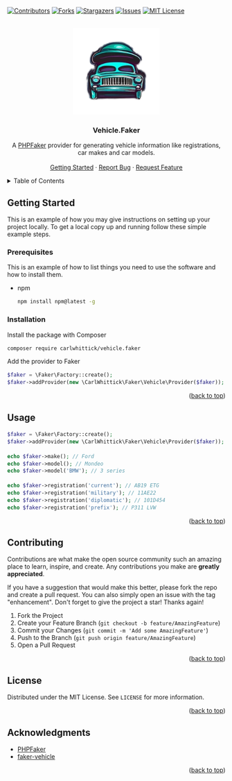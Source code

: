 <!-- Improved compatibility of back to top link: See: https://github.com/othneildrew/Best-README-Template/pull/73 -->
<a name="readme-top"></a>

<!-- PROJECT SHIELDS -->
[![Contributors][contributors-shield]][contributors-url]
[![Forks][forks-shield]][forks-url]
[![Stargazers][stars-shield]][stars-url]
[![Issues][issues-shield]][issues-url]
[![MIT License][license-shield]][license-url]

<br />
<div align="center">
  <a href="https://github.com/carlwhittick/vehicle.faker">
    <img src="images/logo.png" alt="Vehicle.Faker Logo" width="200">
  </a>
  <h3 align="center">Vehicle.Faker</h3>
  <p align="center">
    A <a href="https://fakerphp.github.io/">PHPFaker</a> provider for generating vehicle information like registrations, car makes and car models.
    <!-- <br /> -->
    <!-- <a href="https://github.com/carlwhittick/vehicle.faker"><strong>Explore the docs »</strong></a> -->
    <br />
    <br />
    <a href="#getting-started">Getting Started</a>
    ·
    <a href="https://github.com/carlwhittick/vehicle.faker/issues/new?labels=bug&template=bug-report---.md">Report Bug</a>
    ·
    <a href="https://github.com/carlwhittick/vehicle.faker/issues/new?labels=enhancement&template=feature-request---.md">Request Feature</a>
  </p>
</div>



<!-- TABLE OF CONTENTS -->
<details>
  <summary>Table of Contents</summary>
  <ol>
    <li>
      <a href="#getting-started">Getting Started</a>
      <ul>
        <li><a href="#prerequisites">Prerequisites</a></li>
        <li><a href="#installation">Installation</a></li>
      </ul>
    </li>
    <li><a href="#usage">Usage</a></li>
    <li><a href="#roadmap">Roadmap</a></li>
    <li><a href="#contributing">Contributing</a></li>
    <li><a href="#license">License</a></li>
    <li><a href="#acknowledgments">Acknowledgments</a></li>
  </ol>
</details>

<!-- GETTING STARTED -->
## Getting Started

This is an example of how you may give instructions on setting up your project locally.
To get a local copy up and running follow these simple example steps.

### Prerequisites

This is an example of how to list things you need to use the software and how to install them.
* npm
  ```sh
  npm install npm@latest -g
  ```

### Installation

Install the package with Composer
```sh
composer require carlwhittick/vehicle.faker
```

Add the provider to Faker
```php
$faker = \Faker\Factory::create();
$faker->addProvider(new \CarlWhittick\Faker\Vehicle\Provider($faker));
```

<p align="right">(<a href="#readme-top">back to top</a>)</p>


<!-- USAGE EXAMPLES -->
## Usage

```php
$faker = \Faker\Factory::create();
$faker->addProvider(new \CarlWhittick\Faker\Vehicle\Provider($faker));

echo $faker->make(); // Ford
echo $faker->model(); // Mondeo
echo $faker->model('BMW'); // 3 series

echo $faker->registration('current'); // AB19 ETG
echo $faker->registration('military'); // 11AE22 
echo $faker->registration('diplomatic'); // 101D454 
echo $faker->registration('prefix'); // P311 LVW 

```

<p align="right">(<a href="#readme-top">back to top</a>)</p>



<!-- ROADMAP -->
<!-- ## Roadmap -->
<!---->
<!-- - [ ] Feature 1 -->
<!-- - [ ] Feature 2 -->
<!-- - [ ] Feature 3 -->
<!--     - [ ] Nested Feature -->
<!---->
<!-- See the [open issues](https://github.com/carlwhittick/vehicle.faker/issues) for a full list of proposed features (and known issues). -->
<!---->
<!-- <p align="right">(<a href="#readme-top">back to top</a>)</p> -->



<!-- CONTRIBUTING -->
## Contributing

Contributions are what make the open source community such an amazing place to learn, inspire, and create. Any contributions you make are **greatly appreciated**.

If you have a suggestion that would make this better, please fork the repo and create a pull request. You can also simply open an issue with the tag "enhancement".
Don't forget to give the project a star! Thanks again!

1. Fork the Project
2. Create your Feature Branch (`git checkout -b feature/AmazingFeature`)
3. Commit your Changes (`git commit -m 'Add some AmazingFeature'`)
4. Push to the Branch (`git push origin feature/AmazingFeature`)
5. Open a Pull Request

<p align="right">(<a href="#readme-top">back to top</a>)</p>



<!-- LICENSE -->
## License

Distributed under the MIT License. See `LICENSE` for more information.

<p align="right">(<a href="#readme-top">back to top</a>)</p>



<!-- ACKNOWLEDGMENTS -->
## Acknowledgments

* [PHPFaker](https://fakerphp.github.io/)
* [faker-vehicle](https://github.com/mattwells/faker-vehicle)

<p align="right">(<a href="#readme-top">back to top</a>)</p>



<!-- MARKDOWN LINKS & IMAGES -->
<!-- https://www.markdownguide.org/basic-syntax/#reference-style-links -->
[contributors-shield]: https://img.shields.io/github/contributors/carlwhittick/vehicle.faker.svg?style=for-the-badge
[contributors-url]: https://github.com/carlwhittick/vehicle.faker/graphs/contributors
[forks-shield]: https://img.shields.io/github/forks/carlwhittick/vehicle.faker.svg?style=for-the-badge
[forks-url]: https://github.com/carlwhittick/vehicle.faker/network/members
[stars-shield]: https://img.shields.io/github/stars/carlwhittick/vehicle.faker.svg?style=for-the-badge
[stars-url]: https://github.com/carlwhittick/vehicle.faker/stargazers
[issues-shield]: https://img.shields.io/github/issues/carlwhittick/vehicle.faker.svg?style=for-the-badge
[issues-url]: https://github.com/carlwhittick/vehicle.faker/issues
[license-shield]: https://img.shields.io/github/license/carlwhittick/vehicle.faker.svg?style=for-the-badge
[license-url]: https://github.com/carlwhittick/vehicle.faker/blob/master/LICENSE
[linkedin-shield]: https://img.shields.io/badge/-LinkedIn-black.svg?style=for-the-badge&logo=linkedin&colorB=555
[linkedin-url]: https://linkedin.com/in/linkedin_username
